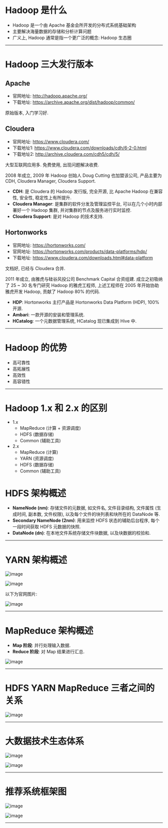 
# Hadoop 是什么

- Hadoop 是一个由 Apache 基金会所开发的分布式系统基础架构
- 主要解决海量数据的存储和分析计算问题
- 广义上, Hadoop 通常是指一个更广泛的概念: Hadoop 生态圈

---

# Hadoop 三大发行版本

## Apache

- 官网地址: http://hadoop.apache.org/
- 下载地址: https://archive.apache.org/dist/hadoop/common/

原始版本, 入门学习好.

## Cloudera

- 官网地址: https://www.cloudera.com/
- 下载地址1: https://www.cloudera.com/downloads/cdh/6-2-0.html
- 下载地址2: http://archive.cloudera.com/cdh5/cdh/5/

大型互联网应用多. 免费使用, 出现问题解决收费.

2008 年成立, 2009 年 Hadoop 创始人 Doug Cutting 也加盟该公司, 产品主要为 CDH, Cloudera Manager, Cloudera Support.

- __CDH__: 是 Cloudera 的 Hadoop 发行版, 完全开源, 比 Apache Hadoop 在兼容性, 安全性, 稳定性上有所提升.
- __Cloudera Manager__: 是集群的软件分发及管理监控平台, 可以在几个小时内部署好一个 Hadoop 集群, 并对集群的节点及服务进行实时监控.
- __Cloudera Support__: 是对 Hadoop 的技术支持.

## Hortonworks

- 官网地址: https://hortonworks.com/
- 官网地址: https://hortonworks.com/products/data-platforms/hdp/
- 下载地址: https://www.cloudera.com/downloads.html#data-platform

文档好, 已经与 Cloudera 合并.

2011 年成立, 由雅虎与硅谷风投公司 Benchmark Capital 合资组建. 成立之初吸纳了 25 ~ 30 名专门研究 Hadoop 的雅虎工程师, 上述工程师在 2005 年开始协助雅虎开发 Hadoop, 贡献了 Hadoop 80% 的代码.

- __HDP__: Hortonworks 主打产品是 Hortonworks Data Platform (HDP), 100% 开源.
- __Ambari__: 一款开源的安装和管理系统.
- __HCatalog__: 一个元数据管理系统, HCatalog 现已集成到 Hive 中.

---

# Hadoop 的优势

- 高可靠性
- 高拓展性
- 高效性
- 高容错性

---

# Hadoop 1.x 和 2.x 的区别

- 1.x
  - MapReduce (计算 + 资源调度)
  - HDFS (数据存储)
  - Common (辅助工具)
- 2.x
  - MapReduce (计算)
  - YARN (资源调度)
  - HDFS (数据存储)
  - Common (辅助工具)

# HDFS 架构概述

- __NameNode (nm)__: 存储文件的元数据, 如文件名, 文件目录结构, 文件属性 (生成时间, 副本数, 文件权限), 以及每个文件的块列表和块所在的 DataNode 等.
- __Secondary NameNode (2nm)__: 用来监控 HDFS 状态的辅助后台程序, 每个一段时间获取 HDFS 元数据的快照.
- __DataNode (dn)__: 在本地文件系统存储文件块数据, 以及块数据的校验和.

---

# YARN 架构概述

![image](https://github.com/zozospider/note/blob/master/data-system/Hadoop/Hadoop-video1-从Hadoop框架讨论大数据生态/YARN架构.png)

![image](https://github.com/zozospider/note/blob/master/data-system/Hadoop/Hadoop-video1-从Hadoop框架讨论大数据生态/YARN架构-3v.png)

以下为官网图片:

![image](https://raw.githubusercontent.com/zozospider/note/master/data-system/Hadoop/Hadoop-video1-从Hadoop框架讨论大数据生态/yarn_architecture.gif)

---

# MapReduce 架构概述

- __Map 阶段__: 并行处理输入数据.
- __Reduce 阶段__: 对 Map 结果进行汇总.

![image](https://raw.githubusercontent.com/zozospider/note/master/data-system/Hadoop/Hadoop-video1-从Hadoop框架讨论大数据生态/MapReduce架构-3v.png)

---

# HDFS YARN MapReduce 三者之间的关系

![image](https://raw.githubusercontent.com/zozospider/note/master/data-system/Hadoop/Hadoop-video1-从Hadoop框架讨论大数据生态/HDFS-YARN-MapReduce关系-3v.png)

---

# 大数据技术生态体系

![image](https://raw.githubusercontent.com/zozospider/note/master/data-system/Hadoop/Hadoop-video1-从Hadoop框架讨论大数据生态/大数据技术生态体系.PNG)

![image](https://raw.githubusercontent.com/zozospider/note/master/data-system/Hadoop/Hadoop-video1-从Hadoop框架讨论大数据生态/大数据技术生态体系-3v.PNG)

---

# 推荐系统框架图

![image](https://raw.githubusercontent.com/zozospider/note/master/data-system/Hadoop/Hadoop-video1-从Hadoop框架讨论大数据生态/推荐系统项目架构.PNG)

![image](https://raw.githubusercontent.com/zozospider/note/master/data-system/Hadoop/Hadoop-video1-从Hadoop框架讨论大数据生态/推荐系统项目架构-3v.PNG)

---
